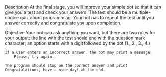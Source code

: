Description
    At the final stage, you will improve your simple bot so that it can give you a test and check your answers.
    The test should be a multiple-choice quiz about programming. 
    Your bot has to repeat the test until you answer correctly and congratulate you upon completion.

Objective
    Your bot can ask anything you want, but there are two rules for your output:
        the line with the test should end with the question mark character;
        an option starts with a digit followed by the dot (1., 2., 3., 4.)

    If a user enters an incorrect answer, the bot may print a message:
        Please, try again.
    
    The program should stop on the correct answer and print Congratulations, have a nice day! at the end.